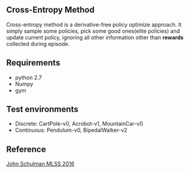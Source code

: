 ## Cross-Entropy Method

Cross-entropy method is a derivative-free policy optimize approach. It simply sample some policies, pick some good ones(elite policies) and update current policy, ignoring all other information other than **rewards** collected during episode.

## Requirements
* python 2.7  
* Numpy  
* gym

## Test environments  
* Discrete: CartPole-v0,  Acrobot-v1, MountainCar-v0  
* Continuous:  Pendulum-v0, BipedalWalker-v2  


## Reference  
[John Schulman MLSS 2016](http://rl-gym-doc.s3-website-us-west-2.amazonaws.com/mlss/lab1.html)  
